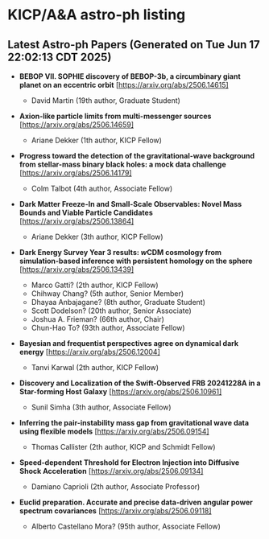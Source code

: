 # KICP/A&A astro-ph listing

## Latest Astro-ph Papers (Generated on Tue Jun 17 22:02:13 CDT 2025)

- **BEBOP VII. SOPHIE discovery of BEBOP-3b, a circumbinary giant planet on an eccentric orbit**
[https://arxiv.org/abs/2506.14615]
  + David Martin (19th author, Graduate Student)

- **Axion-like particle limits from multi-messenger sources**
[https://arxiv.org/abs/2506.14659]
  + Ariane Dekker (1th author, KICP Fellow)

- **Progress toward the detection of the gravitational-wave background from stellar-mass binary black holes: a mock data challenge**
[https://arxiv.org/abs/2506.14179]
  + Colm Talbot (4th author, Associate Fellow)

- **Dark Matter Freeze-In and Small-Scale Observables: Novel Mass Bounds and Viable Particle Candidates**
[https://arxiv.org/abs/2506.13864]
  + Ariane Dekker (3th author, KICP Fellow)

- **Dark Energy Survey Year 3 results: $w$CDM cosmology from simulation-based inference with persistent homology on the sphere**
[https://arxiv.org/abs/2506.13439]
  + Marco Gatti? (2th author, KICP Fellow)
  + Chihway Chang? (5th author, Senior Member)
  + Dhayaa Anbajagane? (8th author, Graduate Student)
  + Scott Dodelson? (20th author, Senior Associate)
  + Joshua A. Frieman? (66th author, Chair)
  + Chun-Hao To? (93th author, Associate Fellow)

- **Bayesian and frequentist perspectives agree on dynamical dark energy**
[https://arxiv.org/abs/2506.12004]
  + Tanvi Karwal (2th author, KICP Fellow)

- **Discovery and Localization of the Swift-Observed FRB 20241228A in a Star-forming Host Galaxy**
[https://arxiv.org/abs/2506.10961]
  + Sunil Simha (3th author, Associate Fellow)

- **Inferring the pair-instability mass gap from gravitational wave data using flexible models**
[https://arxiv.org/abs/2506.09154]
  + Thomas Callister (2th author, KICP and Schmidt Fellow)

- **Speed-dependent Threshold for Electron Injection into Diffusive Shock Acceleration**
[https://arxiv.org/abs/2506.09134]
  + Damiano Caprioli (2th author, Associate Professor)

- **Euclid preparation. Accurate and precise data-driven angular power spectrum covariances**
[https://arxiv.org/abs/2506.09118]
  + Alberto Castellano Mora? (95th author, Associate Fellow)


